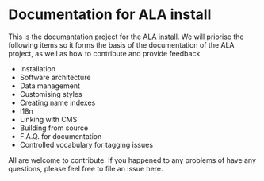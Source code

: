Documentation for ALA install
=============

This is the documantation project for the [ALA install](https://github.com/AtlasOfLivingAustralia/ala-install). We will priorise the following items so it forms the basis of the documentation of the ALA project, as well as how to contribute and provide feedback.

* Installation
* Software architecture
* Data management
* Customising styles
* Creating name indexes
* i18n
* Linking with CMS
* Building from source
* F.A.Q. for documentation
* Controlled vocabulary for tagging issues

All are welcome to contribute. If you happened to any problems of have any questions, please feel free to file an issue here.